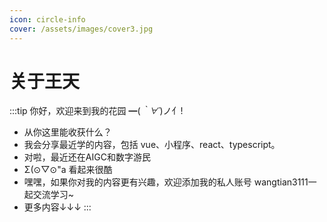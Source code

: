 ```yaml
---
icon: circle-info
cover: /assets/images/cover3.jpg
---
```


# 关于王天

 
:::tip 你好，欢迎来到我的花园 ━(*｀∀´*)ノ亻!

- 从你这里能收获什么？
- 我会分享最近学的内容，包括 vue、小程序、react、typescript。
- 对啦，最近还在AIGC和数字游民
- Σ(⊙▽⊙"a 看起来很酷
- 嘿嘿，如果你对我的内容更有兴趣，欢迎添加我的私人账号  wangtian3111一起交流学习~
- 更多内容↓↓↓
:::